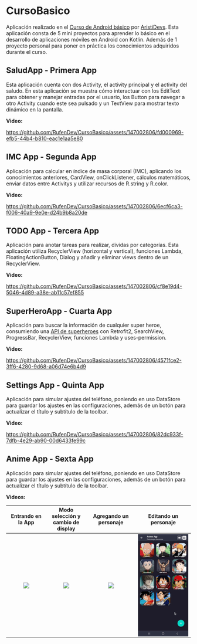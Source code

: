 <h1>CursoBasico</h1>

Aplicación realizado en el <a href="https://www.youtube.com/watch?v=vJapzH_46a8" target="_blank">Curso de Android básico</a> por <a href="https://github.com/ArisGuimera" target="_blank">AristiDevs</a>. Esta aplicación consta de 5 mini proyectos para aprender lo básico en el desarrollo de aplicaciones móviles en Android con Kotlin. Además de 1 proyecto personal para poner en práctica los conocimientos adquiridos durante el curso.

<h2>SaludApp - Primera App</h2>

Esta aplicación cuenta con dos Activity, el activity principal y el activity del saludo. En esta aplicación se muestra cómo interactuar con los EditText para obtener y manejar entradas por el usuario, los Button para navegar a otro Activity cuando este sea pulsado y un TextView para mostrar texto dinámico en la pantalla.

<strong>Video:</strong>

https://github.com/RufenDev/CursoBasico/assets/147002806/fd000969-efb5-44b4-b810-eac1e1aa5e80

<h2>IMC App - Segunda App</h2>

Aplicación para calcular en índice de masa corporal (IMC), aplicando los conocimientos anteriores, CardView, onClickListener, cálculos matemáticos, enviar datos entre Activitys y utilizar recursos de R.string y R.color.

<strong>Video:</strong>

https://github.com/RufenDev/CursoBasico/assets/147002806/6ecf6ca3-f006-40a9-9e0e-d24b9b8a20de

<h2>TODO App - Tercera App</h2>

Aplicación para anotar tareas para realizar, dividas por categorías. Esta aplicación utiliza RecyclerView (horizontal y vertical), funciones Lambda, FloatingActionButton, Dialog y añadir y eliminar views dentro de un RecyclerView.

<strong>Video:</strong>

https://github.com/RufenDev/CursoBasico/assets/147002806/cf8e19d4-5046-4d89-a38e-ab11c57ef855

<h2>SuperHeroApp - Cuarta App</h2>

Aplicación para buscar la información de cualquier super heroe, consumiendo una <a href="https://superheroapi.com/" target="_blank">API de superheroes</a> con Retrofit2, SearchView, ProgressBar, RecyclerView, funciones Lambda y uses-permission.

<strong>Video:</strong>

https://github.com/RufenDev/CursoBasico/assets/147002806/4571fce2-3ff6-4280-9d68-a06d74e6b4d9

<h2>Settings App - Quinta App</h2>

Aplicación para simular ajustes del teléfono, poniendo en uso DataStore para guardar los ajustes en las configuraciones, además de un botón para actualizar el título y subtítulo de la toolbar.

<strong>Video:</strong>

https://github.com/RufenDev/CursoBasico/assets/147002806/82dc933f-7dfb-4e29-ab90-00d6433fe99c

<h2>Anime App - Sexta App</h2>

Aplicación para simular ajustes del teléfono, poniendo en uso DataStore para guardar los ajustes en las configuraciones, además de un botón para actualizar el título y subtítulo de la toolbar.

<strong>Videos:</strong>

|                     Entrando en la App                      | Modo selección y <br> cambio de display | Agregando un personaje | Editando un personaje |
|:-----------------------------------------------------------:| :---------------: | :---------------: | :---------------: |
| <img src="/gifs/anime_1.gif" align="center" width="208px"/> | <img src="https://github.com/RufenDev/CursoBasico/assets/147002806/f0ffe51f-fba6-4dfa-8c60-65276ccc8bee" align="center" width="208px"/> | <img src="/gifs/anime_3.gif" align="center" width="208px"/> | <img src="/gifs/anime_4.gif" align="center" width="208px"/> |